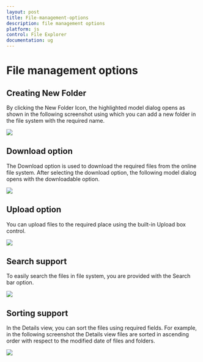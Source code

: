 ```yaml
---
layout: post
title: File-management-options
description: file management options
platform: js
control: File Explorer
documentation: ug
---
```


# File management options

## Creating New Folder

By clicking the New Folder Icon, the highlighted model dialog opens as shown in the following screenshot using which you can add a new folder in the file system with the required name.



![]("/js/FileExplorer/File-management-options_images/File-management-options_img1.png")

## Download option

The Download option is used to download the required files from the online file system. After selecting the download option, the following model dialog opens with the downloadable option.



![]("/js/FileExplorer/File-management-options_images/File-management-options_img2.png")

## Upload option

You can upload files to the required place using the built-in Upload box control.



![]("/js/FileExplorer/File-management-options_images/File-management-options_img3.png")

## Search support

To easily search the files in file system, you are provided with the Search bar option.



![]("/js/FileExplorer/File-management-options_images/File-management-options_img4.png")

## Sorting support

In the Details view, you can sort the files using required fields. For example, in the following screenshot the Details view files are sorted in ascending order with respect to the modified date of files and folders.



![]("/js/FileExplorer/File-management-options_images/File-management-options_img5.png")

